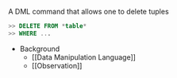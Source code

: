 A DML command that allows one to delete tuples
```SQL
>> DELETE FROM *table*
>> WHERE ...
```

- Background
	- [[Data Manipulation Language]]
	- [[Observation]]